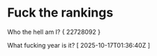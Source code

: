 # Fuck the rankings

Who the hell am I?
{ 22728092 }

What fucking year is it?
[ 2025-10-17T01:36:40Z ]
